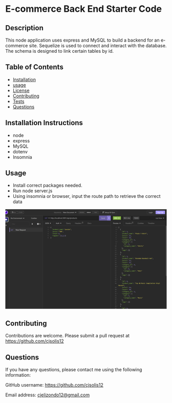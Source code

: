 # E-commerce Back End Starter Code

 
## Description
This node application uses express and MySQL to build a backend for an e-commerce site. Sequelize is used to connect and interact with the database. The schema is designed to link certain tables by id. 
   ## Table of Contents 
   - [Installation](#installation)
   - [usage](#usage)
   - [License](#license)
   - [Contributing](#contributing)
   - [Tests](#tests)
   - [Questions](#questions)
 

   ## Installation Instructions
   - node 
   - express
   - MySQL 
   - dotenv
   - Insomnia
 

   ## Usage
   - Install correct packages needed.
   - Run node server.js
   - Using insomnia or browser, input the route path to retrieve the correct data
  
  
   ![screenshot](/E-Commerce/develop/assets/insomniascreenshot.png)

 
  

   
  

   ## Contributing
   Contributions are welcome. 
   Please submit a pull request at https://github.com/cjsolis12
 
   
 
   ## Questions
   If you have any questions, please contact me using the following information:
 
   GitHub username: https://github.com/cjsolis12
 
   Email address: cjelizondo12@gmail.com